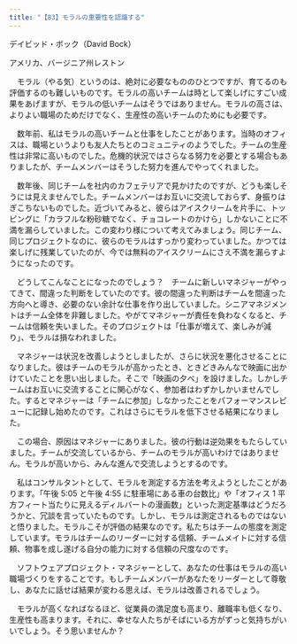```yaml
---
title: "【83】モラルの重要性を認識する"
---
```



デイビッド・ボック（David Bock）



アメリカ、バージニア州レストン


　モラル（やる気）というのは、絶対に必要なもののひとつですが、育てるのも評価するのも難しいものです。モラルの高いチームは時として楽しげにすごい成果をあげますが、モラルの低いチームはそうではありません。モラルの高さは、よりよい職場のためだけでなく、生産性の高いチームのためにも必要です。

　数年前、私はモラルの高いチームと仕事をしたことがあります。当時のオフィスは、職場というよりも友人たちとのコミュニティのようでした。チームの生産性は非常に高いものでした。危機的状況ではさらなる努力を必要とする場合もありましたが、チームメンバーはそうした努力を進んでやってくれました。

　数年後、同じチームを社内のカフェテリアで見かけたのですが、どうも楽しそうには見えませんでした。チームメンバーはお互いに交流しておらず、身振りはぎこちないものでした。近づいてみると、彼らはアイスクリームを片手に、トッピングに「カラフルな粉砂糖でなく、チョコレートのかけら」しかないことに不満を漏らしていました。この変わり様について考えてみましょう。同じチーム、同じプロジェクトなのに、彼らのモラルはすっかり変わっていました。かつては楽しげに残業していたのが、今では無料のアイスクリームにさえ不満を漏らすようになったのです。

　どうしてこんなことになったのでしょう？　チームに新しいマネジャーがやってきて、間違った判断をしていたのです。彼の間違った判断はチームを間違った方向へと導き、必要のない余計な仕事を作り出していました。シニアマネジメントはチーム全体を非難しました。やがてマネジャーが責任を負わなくなると、チームは信頼を失いました。そのプロジェクトは「仕事が増えて、楽しみが減り」、モラルは損なわれました。

　マネジャーは状況を改善しようとしましたが、さらに状況を悪化させることになりました。彼はチームのモラルが高かったとき、ときどきみんなで映画に出かけていたことを思い出しました。そこで「映画の夕べ」を設けました。しかしチームはお互いに交流することに関心がなく、参加者はわずかしかいませんでした。するとマネジャーは「チームに参加」しなかったことをパフォーマンスレビューに記録し始めたのです。これはさらにモラルを低下させる結果になりました。

　この場合、原因はマネジャーにありました。彼の行動は逆効果をもたらしていました。チームが交流しているから、チームのモラルが高いわけではありません。モラルが高いから、みんな進んで交流しようとするのです。

　私はコンサルタントとして、モラルを測定する方法を考えようとしたことがあります。「午後 5:05 と午後 4:55 に駐車場にある車の台数比」や「オフィス 1 平方フィート当たりに見えるディルバートの漫画数」といった測定基準はどうだろうかと、冗談を言っていたものです。しかし、モラルは測定されるものではないと悟りました。モラルこそが評価の結果なのです。私たちはチームの態度を測定しています。モラルはチームのリーダーに対する信頼、チームメイトに対する信頼、物事を成し遂げる自分の能力に対する信頼の尺度なのです。

　ソフトウェアプロジェクト・マネジャーとして、あなたの仕事はモラルの高い職場づくりをすることです。もしチームメンバーがあなたをリーダーとして尊敬し、あなたに話せば結果が変わる思えば、モラルは改善されるでしょう。

　モラルが高くなればなるほど、従業員の満足度も高まり、離職率も低くなり、生産性も高まります。それに、幸せな人たちがそばにいる方がずっと気持ちがいいでしょう。そう思いませんか？
